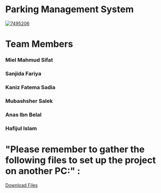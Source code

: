 # Parking Management System
<a href="https://ibb.co/SnTkssP"><img style="margin: auto;
  display: block;" src="https://i.ibb.co/gT10jj3/7495206.jpg" alt="7495206" border="0"></a>
# Team Members 
### Miel Mahmud Sifat <br>
### Sanjida Fariya <br>
### Kaniz Fatema Sadia <br>
### Mubashsher Salek <br>
### Anas Ibn Belal<br> 
### Hafijul Islam<br> 
# "Please remember to gather the following files to set up the project on another PC:" : 
[Download Files](https://drive.google.com/drive/folders/1gZ679WbcEywDtb_89lZUl0nOo0G2UpsO?usp=sharing)

